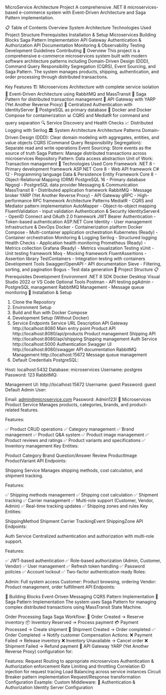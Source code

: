 MicroService Architecture Project
A comprehensive .NET 8 microservices-based e-commerce system with Event-Driven Architecture and Saga Pattern implementation.

📋 Table of Contents
Overview
System Architecture
Technologies Used
Project Structure
Prerequisites
Installation & Setup
Microservices
Building Blocks
Saga Pattern Implementation
API Gateway
Authentication & Authorization
API Documentation
Monitoring & Observability
Testing
Development Guidelines
Contributing
🎯 Overview
This project is a comprehensive e-commerce microservices system built with modern software architecture patterns including Domain-Driven Design (DDD), Command Query Responsibility Segregation (CQRS), Event Sourcing, and Saga Pattern. The system manages products, shipping, authentication, and order processing through distributed transactions.

Key Features
🏗️ Microservices Architecture with complete service isolation
📨 Event-Driven Architecture using RabbitMQ and MassTransit
🔄 Saga Pattern for distributed transaction management
🚪 API Gateway with YARP (Yet Another Reverse Proxy)
🔐 Centralized Authentication with IdentityServer
🐘 PostgreSQL as primary database
🐳 Docker and Docker Compose for containerization
📊 CQRS and MediatR for command and query separation
🔍 Service Discovery and Health Checks
📈 Distributed Logging with Serilog
🏛️ System Architecture
Architecture Patterns
Domain-Driven Design (DDD): Clear domain modeling with aggregates, entities, and value objects
CQRS (Command Query Responsibility Segregation): Separate read and write operations
Event Sourcing: Store events as the source of truth
Saga Pattern: Manage distributed transactions across microservices
Repository Pattern: Data access abstraction
Unit of Work: Transaction management
🔧 Technologies Used
Core Framework
.NET 8 - Primary development framework
ASP.NET Core 8 - Web API framework
C# 12 - Programming language
Data & Persistence
Entity Framework Core 8 - Object-Relational Mapping (ORM)
PostgreSQL 16 - Primary database
Npgsql - PostgreSQL data provider
Messaging & Communication
MassTransit 8 - Distributed application framework
RabbitMQ - Message broker
YARP (Yet Another Reverse Proxy) - API Gateway
gRPC - High-performance RPC framework
Architecture Patterns
MediatR - CQRS and Mediator pattern implementation
AutoMapper - Object-to-object mapping
FluentValidation - Input validation
Authentication & Security
IdentityServer4 - OpenID Connect and OAuth 2.0 framework
JWT Bearer Authentication - Token-based authentication
ASP.NET Core Identity - User management
Infrastructure & DevOps
Docker - Containerization platform
Docker Compose - Multi-container application orchestration
Kubernetes (Ready) - Container orchestration
Monitoring & Logging
Serilog - Structured logging
Health Checks - Application health monitoring
Prometheus (Ready) - Metrics collection
Grafana (Ready) - Metrics visualization
Testing
xUnit - Unit testing framework
Moq - Mocking framework
FluentAssertions - Assertion library
TestContainers - Integration testing with containers
Development Tools
Swagger/OpenAPI - API documentation
Sieve - Filtering, sorting, and pagination
Bogus - Test data generation
📁 Project Structure
📋 Prerequisites
Development Environment
.NET 8 SDK
Docker Desktop
Visual Studio 2022 or VS Code
Optional Tools
Postman - API testing
pgAdmin - PostgreSQL management
RabbitMQ Management - Message queue monitoring
🚀 Installation & Setup
1. Clone the Repository
2. Environment Setup
3. Build and Run with Docker Compose
4. Development Setup (Without Docker)
5. Service Endpoints
Service	URL	Description
API Gateway	http://localhost:8080	Main entry point
Product API	http://localhost:8080/api/products	Product management
Shipping API	http://localhost:8080/api/shipping	Shipping management
Auth Service	http://localhost:5000	Authentication
Swagger UI	http://localhost:8080/swagger	API documentation
RabbitMQ Management	http://localhost:15672	Message queue management
6. Default Credentials
PostgreSQL:

Host: localhost:5432
Database: microservices
Username: postgres
Password: 123
RabbitMQ:

Management UI: http://localhost:15672
Username: guest
Password: guest
Default Admin User:

Email: admin@microservice.com
Password: Admin123!
🎯 Microservices
Product Service
Manages products, categories, brands, and product-related features.

Features:

✅ Product CRUD operations
✅ Category management
✅ Brand management
✅ Product Q&A system
✅ Product image management
✅ Product reviews and ratings
✅ Product variants and specifications
✅ Inventory management
Key Entities:

Product
Category
Brand
Question/Answer
Review
ProductImage
ProductVariant
API Endpoints:

Shipping Service
Manages shipping methods, cost calculation, and shipment tracking.

Features:

✅ Shipping methods management
✅ Shipping cost calculation
✅ Shipment tracking
✅ Carrier management
✅ Multi-role support (Customer, Vendor, Admin)
✅ Real-time tracking updates
✅ Shipping zones and rules
Key Entities:

ShippingMethod
Shipment
Carrier
TrackingEvent
ShippingZone
API Endpoints:

Auth Service
Centralized authentication and authorization with multi-role support.

Features:

✅ JWT-based authentication
✅ Role-based authorization (Admin, Customer, Vendor)
✅ User management
✅ Refresh token handling
✅ Password policies
✅ Account lockout
✅ Two-factor authentication ready
Roles:

Admin: Full system access
Customer: Product browsing, ordering
Vendor: Product management, order fulfillment
API Endpoints:

🧱 Building Blocks
Event-Driven Messaging
CQRS Pattern Implementation
🔄 Saga Pattern Implementation
The system uses Saga Pattern for managing complex distributed transactions using MassTransit State Machine.

Order Processing Saga
Saga Workflow:
📝 Order Created → Reserve inventory
📦 Inventory Reserved → Process payment
💳 Payment Processed → Create shipment
🚚 Shipment Created → Order completed
✅ Order Completed → Notify customer
Compensation Actions:
❌ Payment Failed → Release inventory
❌ Inventory Unavailable → Cancel order
❌ Shipment Failed → Refund payment
🚪 API Gateway
YARP (Yet Another Reverse Proxy) configuration for:

Features:
Request Routing to appropriate microservices
Authentication & Authorization enforcement
Rate Limiting and throttling
Correlation ID injection for request tracing
Load Balancing across service instances
Circuit Breaker pattern implementation
Request/Response transformation
Configuration Example:
Custom Middleware:
🔐 Authentication & Authorization
Identity Server Configuration